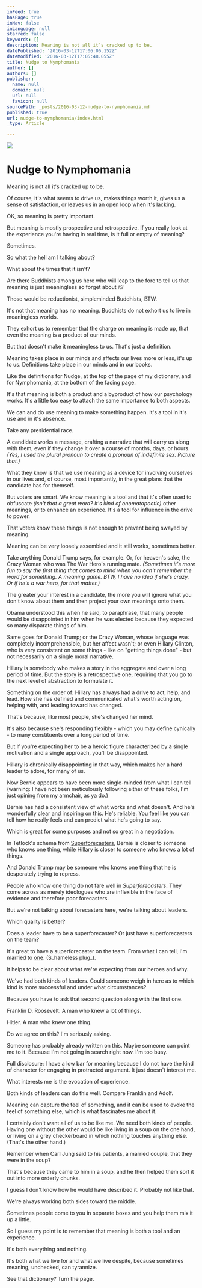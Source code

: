 ```yaml
---
inFeed: true
hasPage: true
inNav: false
inLanguage: null
starred: false
keywords: []
description: Meaning is not all it’s cracked up to be.
datePublished: '2016-03-12T17:06:06.152Z'
dateModified: '2016-03-12T17:05:48.055Z'
title: Nudge to Nymphomania
author: []
authors: []
publisher:
  name: null
  domain: null
  url: null
  favicon: null
sourcePath: _posts/2016-03-12-nudge-to-nymphomania.md
published: true
url: nudge-to-nymphomania/index.html
_type: Article

---
```

![](https://the-grid-user-content.s3-us-west-2.amazonaws.com/8321acf5-4009-4753-b48b-6b9f2398eadc.jpg)

# Nudge to Nymphomania

Meaning is not all it's cracked up to be.

Of course, it's what seems to drive us, makes things worth it, gives us a sense of satisfaction, or leaves us in an open loop when it's lacking.

OK, so meaning is pretty important.

But meaning is mostly prospective and retrospective. If you really look at the experience you're having in real time, is it full or empty of meaning?

Sometimes.

So what the hell am I talking about?

What about the times that it isn't?

Are there Buddhists among us here who will leap to the fore to tell us that meaning is just meaningless so forget about it?

Those would be reductionist, simpleminded Buddhists, BTW.

It's not that meaning has no meaning. Buddhists do not exhort us to live in meaningless worlds.

They exhort us to remember that the charge on meaning is made up, that even the meaning is a product of our minds.

But that doesn't make it meaningless to us. That's just a definition.

Meaning takes place in our minds and affects our lives more or less, it's up to us. Definitions take place in our minds and in our books.

Like the definitions for Nudge, at the top of the page of my dictionary, and for Nymphomania, at the bottom of the facing page.

It's that meaning is both a product and a byproduct of how our psychology works. It's a little too easy to attach the same importance to both aspects.

We can and do use meaning to make something happen. It's a tool in it's use and in it's absence.

Take any presidential race.

A candidate works a message, crafting a narrative that will carry us along with them, even if they change it over a course of months, days, or hours. _(Yes, I used the plural pronoun to create a pronoun of indefinite sex. Picture that.)_

What they know is that we use meaning as a device for involving ourselves in our lives and, of course, most importantly, in the great plans that the candidate has for themself.

But voters are smart. We know meaning is a tool and that it's often used to obfuscate _(isn't that a great word? It's kind of onomatopoetic)_ other meanings, or to enhance an experience. It's a tool for influence in the drive to power.

That voters know these things is not enough to prevent being swayed by meaning.

Meaning can be very loosely assembled and it still works, sometimes better.

Take anything Donald Trump says, for example. Or, for heaven's sake, the Crazy Woman who was The War Hero's running mate. _(Sometimes it's more fun to say the first thing that comes to mind when you can't remember the word for something. A meaning game. BTW, I have no idea if she's crazy. Or if he's a war hero, for that matter.)_

The greater your interest in a candidate, the more you will ignore what you don't know about them and then project your own meanings onto them.

Obama understood this when he said, to paraphrase, that many people would be disappointed in him when he was elected because they expected so many disparate things of him.

Same goes for Donald Trump; or the Crazy Woman, whose language was completely incomprehensible, but her affect wasn't; or even Hillary Clinton, who is very consistent on some things - like on "getting things done" - but not necessarily on a single moral narrative.

Hillary is somebody who makes a story in the aggregate and over a long period of time. But the story is a retrospective one, requiring that you go to the next level of abstraction to formulate it. 

Something on the order of: Hillary has always had a drive to act, help, and lead. How she has defined and communicated what's worth acting on, helping with, and leading toward has changed.

That's because, like most people, she's changed her mind.

It's also because she's responding flexibly - which you may define cynically - to many constituents over a long period of time.

But if you're expecting her to be a heroic figure characterized by a single motivation and a single approach, you'll be disappointed.

Hillary is chronically disappointing in that way, which makes her a hard leader to adore, for many of us.

Now Bernie appears to have been more single-minded from what I can tell (warning: I have not been meticulously following either of these folks, I'm just opining from my armchair, as ya do.)

Bernie has had a consistent view of what works and what doesn't. And he's wonderfully clear and inspiring on this. He's reliable. You feel like you can tell how he really feels and can predict what he's going to say.

Which is great for some purposes and not so great in a negotiation.

In Tetlock's schema from [Superforecasters][0], Bernie is closer to someone who knows one thing, while Hillary is closer to someone who knows a lot of things.

And Donald Trump may be someone who knows one thing that he is desperately trying to repress.

People who know one thing do not fare well in _Superforecasters_. They come across as merely ideologues who are inflexible in the face of evidence and therefore poor forecasters.

But we're not talking about forecasters here, we're talking about leaders.

Which quality is better?

Does a leader have to be a superforecaster? Or just have superforecasters on the team?

It's great to have a superforecaster on the team. From what I can tell, I'm married to [one][1]. (S_hameless plug_).

It helps to be clear about what we're expecting from our heroes and why.

We've had both kinds of leaders. Could someone weigh in here as to which kind is more successful and under what circumstances?

Because you have to ask that second question along with the first one.

Franklin D. Roosevelt. A man who knew a lot of things.

Hitler. A man who knew one thing.

Do we agree on this? I'm seriously asking.

Someone has probably already written on this. Maybe someone can point me to it. Because I'm not going in search right now. I'm too busy.

Full disclosure: I have a low bar for meaning because I do not have the kind of character for engaging in protracted argument. It just doesn't interest me.

What interests me is the evocation of experience.

Both kinds of leaders can do this well. Compare Franklin and Adolf.

Meaning can capture the feel of something, and it can be used to evoke the feel of something else, which is what fascinates me about it.

I certainly don't want all of us to be like me. We need both kinds of people. Having one without the other would be like living in a soup on the one hand, or living on a grey checkerboard in which nothing touches anything else. (That's the other hand.)

Remember when Carl Jung said to his patients, a married couple, that they were in the soup? 

That's because they came to him in a soup, and he then helped them sort it out into more orderly chunks.

I guess I don't know how he would have described it. Probably not like that.

We're always working both sides toward the middle.

Sometimes people come to you in separate boxes and you help them mix it up a little.

So I guess my point is to remember that meaning is both a tool and an experience.

It's both everything and nothing.

It's both what we live for and what we live despite, because sometimes meaning, unchecked, can tyrannize.

See that dictionary? Turn the page.

[0]: http://www.amazon.com/Superforecasting-The-Art-Science-Prediction/dp/0804136696
[1]: http://www.imaginewhatif.com/